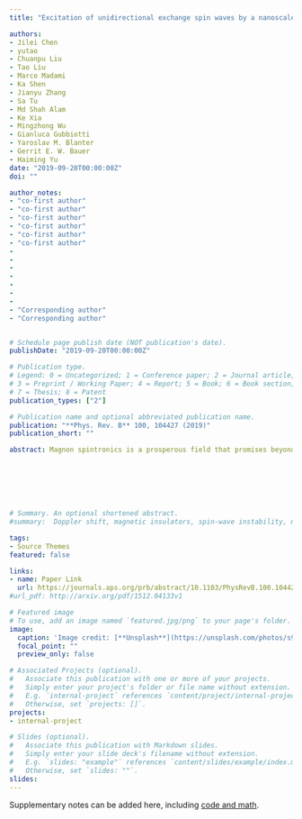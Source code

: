 ```yaml
---
title: "Excitation of unidirectional exchange spin waves by a nanoscale magnetic grating (&Editors' Suggestion&)"

authors:
- Jilei Chen
- yutao 
- Chuanpu Liu
- Tao Liu
- Marco Madami
- Ka Shen
- Jianyu Zhang
- Sa Tu
- Md Shah Alam
- Ke Xia
- Mingzhong Wu
- Gianluca Gubbiotti
- Yaroslav M. Blanter
- Gerrit E. W. Bauer
- Haiming Yu
date: "2019-09-20T00:00:00Z"
doi: ""

author_notes:
- "co-first author"
- "co-first author"
- "co-first author"
- "co-first author"
- "co-first author"
- "co-first author"
-
-
-
-
-
-
-
- "Corresponding author"
- "Corresponding author"


# Schedule page publish date (NOT publication's date).
publishDate: "2019-09-20T00:00:00Z"

# Publication type.
# Legend: 0 = Uncategorized; 1 = Conference paper; 2 = Journal article;
# 3 = Preprint / Working Paper; 4 = Report; 5 = Book; 6 = Book section;
# 7 = Thesis; 8 = Patent
publication_types: ["2"]

# Publication name and optional abbreviated publication name.
publication: "**Phys. Rev. B** 100, 104427 (2019)"
publication_short: ""

abstract: Magnon spintronics is a prosperous field that promises beyond-CMOS technology based on elementary excitations of the magnetic order that act as information carriers for future computational architectures. Unidirectional propagation of spin waves is key to the realization of magnonic logic devices. However, previous efforts to enhance the magnetostatic surface spin wave nonreciprocity did not realize (let alone control) purely unidirectional propagation. Here we experimentally demonstrate excitation of unidirectional exchange spin waves by a nanoscale magnetic grating consisting of Co nanowires fabricated on an ultrathin yttrium iron garnet film. We explain and model the nearly perfect unidirectional excitation by the chirality of the magneto-dipolar interactions between the Kittel mode of the nanowires and the exchange spin waves of the film. Reversal of the magnetic configurations of film and nanowire array from parallel to antiparallel changes the direction of the excited spin waves. Our results raise the prospect of a chiral magnonic logic without the need to involve fragile surface states.







# Summary. An optional shortened abstract.
#summary:  Doppler shift, magnetic insulators, spin-wave instability, magnon-magnon interactions.

tags:
- Source Themes
featured: false

links:
- name: Paper Link
  url: https://journals.aps.org/prb/abstract/10.1103/PhysRevB.100.104427
#url_pdf: http://arxiv.org/pdf/1512.04133v1

# Featured image
# To use, add an image named `featured.jpg/png` to your page's folder. 
image:
  caption: 'Image credit: [**Unsplash**](https://unsplash.com/photos/s9CC2SKySJM)'
  focal_point: ""
  preview_only: false

# Associated Projects (optional).
#   Associate this publication with one or more of your projects.
#   Simply enter your project's folder or file name without extension.
#   E.g. `internal-project` references `content/project/internal-project/index.md`.
#   Otherwise, set `projects: []`.
projects:
- internal-project

# Slides (optional).
#   Associate this publication with Markdown slides.
#   Simply enter your slide deck's filename without extension.
#   E.g. `slides: "example"` references `content/slides/example/index.md`.
#   Otherwise, set `slides: ""`.
slides:
---
```


Supplementary notes can be added here, including [code and math](https://sourcethemes.com/academic/docs/writing-markdown-latex/).
